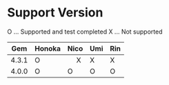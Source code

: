 # Support Version

O ... Supported and test completed
X ... Not supported

| Gem   | Honoka | Nico | Umi | Rin |
| ----- | ------ | ---- | --- | --- |
| 4.3.1 | O      | 　 X | X   | X   |
| 4.0.0 | O      | O    | O   | O   |

